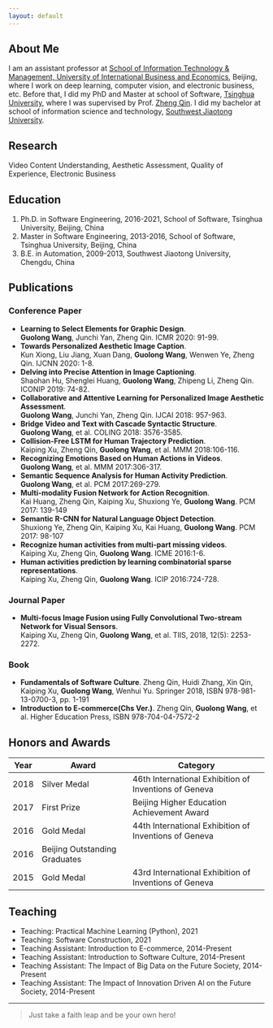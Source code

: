 ```yaml
---
layout: default
---
```


## About Me

I am an assistant professor at [School of Information Technology & Management, University of International Business and Economics](http://it.uibe.edu.cn/), Beijing, where I work on deep learning, computer vision, and electronic business, etc. Before that, I did my PhD and Master at school of Software, [Tsinghua University](https://www.tsinghua.edu.cn/), where I was supervised by Prof. [Zheng Qin](https://www.thss.tsinghua.edu.cn/en/faculty/zhengqin.htm). I did my bachelor at school of information science and technology, [Southwest Jiaotong University](https://www.swjtu.edu.cn/).

## Research

Video Content Understanding, Aesthetic Assessment, Quality of Experience, Electronic Business

## Education

1. Ph.D. in Software Engineering, 2016-2021, School of Software, Tsinghua University, Beijing, China
2. Master in Software Engineering, 2013-2016, School of Software, Tsinghua University, Beijing, China
3. B.E. in Automation, 2009-2013, Southwest Jiaotong University, Chengdu, China

## Publications
### Conference Paper
* **Learning to Select Elements for Graphic Design**.  
**Guolong Wang**, Junchi Yan, Zheng Qin. ICMR 2020: 91-99.
* **Towards Personalized Aesthetic Image Caption**.  
Kun Xiong, Liu Jiang, Xuan Dang, **Guolong Wang**, Wenwen Ye, Zheng Qin. IJCNN 2020: 1-8.
* **Delving into Precise Attention in Image Captioning**.  
Shaohan Hu, Shenglei Huang, **Guolong Wang**, Zhipeng Li, Zheng Qin. ICONIP 2019: 74-82.
* **Collaborative and Attentive Learning for Personalized Image Aesthetic Assessment**.  
**Guolong Wang**, Junchi Yan, Zheng Qin. IJCAI 2018: 957-963.
* **Bridge Video and Text with Cascade Syntactic Structure**.  
**Guolong Wang**, et al. COLING 2018: 3576-3585.
* **Collision-Free LSTM for Human Trajectory Prediction**.  
Kaiping Xu, Zheng Qin, **Guolong Wang**, et al. MMM 2018:106-116.
* **Recognizing Emotions Based on Human Actions in Videos**.  
**Guolong Wang**, et al. MMM 2017:306-317.
* **Semantic Sequence Analysis for Human Activity Prediction**.  
**Guolong Wang**, et al. PCM 2017:269-279.
* **Multi-modality Fusion Network for Action Recognition**.  
Kai Huang, Zheng Qin, Kaiping Xu, Shuxiong Ye, **Guolong Wang**. PCM 2017: 139-149
* **Semantic R-CNN for Natural Language Object Detection**.  
Shuxiong Ye, Zheng Qin, Kaiping Xu, Kai Huang, **Guolong Wang**. PCM 2017: 98-107
* **Recognize human activities from multi-part missing videos**.  
Kaiping Xu, Zheng Qin, **Guolong Wang**. ICME 2016:1-6.
* **Human activities prediction by learning combinatorial sparse representations**.  
Kaiping Xu, Zheng Qin, **Guolong Wang**. ICIP 2016:724-728.

### Journal Paper
* **Multi-focus Image Fusion using Fully Convolutional Two-stream Network for Visual Sensors**.  
Kaiping Xu, Zheng Qin, **Guolong Wang**, et al. TIIS, 2018, 12(5): 2253-2272.

### Book
* **Fundamentals of Software Culture**. Zheng Qin, Huidi Zhang, Xin Qin, Kaiping Xu, **Guolong Wang**, Wenhui Yu. Springer 2018, ISBN 978-981-13-0700-3, pp. 1-191
* **Introduction to E-commerce(Chs Ver.)**. Zheng Qin, **Guolong Wang**, et al. Higher Education Press, ISBN 978-704-04-7572-2

## Honors and Awards

Year | Award | Category
-----|-------|--------
2018 | Silver Medal | 46th International Exhibition of Inventions of Geneva
2017 | First Prize | Beijing Higher Education Achievement Award
2016 | Gold Medal | 44th International Exhibition of Inventions of Geneva
2016 | Beijing Outstanding Graduates |
2015 | Gold Medal | 43rd International Exhibition of Inventions of Geneva


## Teaching

* Teaching: Practical Machine Learning (Python), 2021
* Teaching: Software Construction, 2021
* Teaching Assistant: Introduction to E-commerce, 2014-Present
* Teaching Assistant: Introduction to Software Culture, 2014-Present
* Teaching Assistant: The Impact of Big Data on the Future Society, 2014-Present
* Teaching Assistant: The Impact of Innovation Driven AI on the Future Society, 2014-Present

---

> Just take a faith leap and be your own hero!

